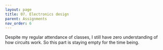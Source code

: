 ```yaml
---
layout: page
title: 07. Electronics design
parent: Assignments
nav_order: 6
---
```


Despite my regular attendance of classes, I still have zero understanding of how circuits work. So this part is staying empty for the time being.